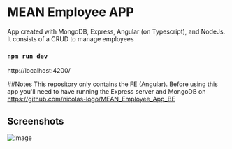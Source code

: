 ﻿# MEAN Employee APP
 App created with MongoDB, Express, Angular (on Typescript), and NodeJs.
 It consists of a CRUD to manage employees

 ### `npm run dev`
 http://localhost:4200/

 ##Notes
 This repository only contains the FE (Angular).
 Before using this app you'll need to have running the Express server and MongoDB on https://github.com/nicolas-logo/MEAN_Employee_App_BE

 ## Screenshots
 ![image](https://github.com/nicolas-logo/MEAN_Employee_App_FE/assets/26005281/4ddb89d3-7526-492e-99f5-76e9abfd0151)

